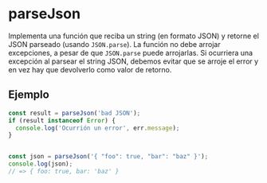 # parseJson

Implementa una función que reciba un string (en formato JSON) y retorne el JSON
parseado (usando `JSON.parse`). La función no debe arrojar excepciones, a pesar
de que `JSON.parse` puede arrojarlas. Si ocurriera una excepción al parsear el
string JSON, debemos evitar que se arroje el error y en vez hay que devolverlo
como valor de retorno.

## Ejemplo

```js
const result = parseJson('bad JSON');
if (result instanceof Error) {
  console.log('Ocurrión un error', err.message);
}


const json = parseJson('{ "foo": true, "bar": "baz" }');
console.log(json);
// => { foo: true, bar: 'baz' }
```
